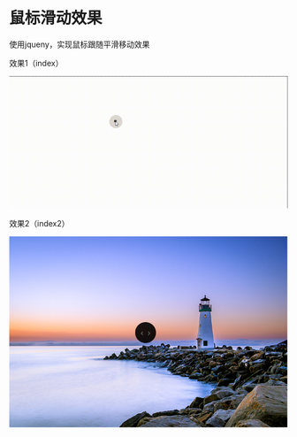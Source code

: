 # 鼠标滑动效果
<p>使用jqueny，实现鼠标跟随平滑移动效果</p>
<p>效果1（index）</p>
<img src="image/1.gif">
<p>效果2（index2）</p>
<img src="image/3.jpg">
